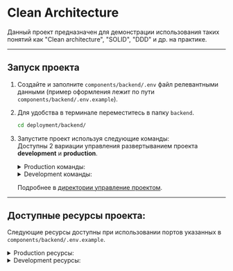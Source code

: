 # Clean Architecture

Данный проект предназначен для демонстрации использования таких понятий как 
"Clean architecture", "SOLID", "DDD" и др. на практике.

---
## Запуск проекта

1) Создайте и заполните `components/backend/.env` файл релевантными данными
(пример оформления лежит по пути `components/backend/.env.example`).

2) Для удобства в терминале переместитесь в папку `backend`.
    ```bash
    cd deployment/backend/
    ```
3) Запустите проект используя следующие команды:  
    Доступны 2 вариации управления развертыванием проекта **development** и **production**.
    
    <details>
    <summary>Production команды:</summary>
    
    ```bash
    bash ./manage/start.sh
    ```
    
    ```bash
    bash ./manage/restart.sh
    ```
    
    ```bash
    bash ./manage/stop.sh
    ```
    
    ```bash
    bash ./manage/remove.sh
    ```
    </details>
    
    <details>
    <summary>Development команды:</summary>
    
    ```bash
    bash ./manage/start.sh --dev
    ```
    
    ```bash
    bash ./manage/restart.sh --dev
    ```
    
    ```bash
    bash ./manage/stop.sh --dev
    ```
    
    ```bash
    bash ./manage/remove.sh --dev
    ```
    </details>
    
    Подробнее в [директории управление проектом](deployment/backend/manage/README.md).

---
## Доступные ресурсы проекта:
Следующие ресурсы доступны при использовании портов указанных в
`components/backend/.env.example`.
<details>
<summary>Production ресурсы:</summary>

1) Api:  
http://0.0.0.0:8080/api/v1
2) WebSocket Notifications:  
http://0.0.0.0:8080/api/v1/
3) Pgadmin:  
http://0.0.0.0:8080/pgadmin4/

</details>

<details>
<summary>Development ресурсы:</summary>

1) Api:  
http://0.0.0.0:9000/api/v1 - напрямую,  
http://0.0.0.0:8080/api/v1 - через nginx  
2) WebSocket Notifications:  
http://0.0.0.0:9000/api/v1/ - напрямую,  
http://0.0.0.0:8080/api/v1/ - через nginx
3) Swagger:  
http://0.0.0.0:9000/apidoc/swagger - напрямую,  
http://0.0.0.0:8080/apidoc/swagger - через nginx  
4) Redoc:  
http://0.0.0.0:9000/apidoc/redoc - напрямую,  
http://0.0.0.0:8080/apidoc/redoc - через nginx  
5) Pgadmin:  
http://0.0.0.0:5050/ - напрямую,  
http://0.0.0.0:8080/pgadmin4/ - через nginx
6) Web rabbitmq:  
http://0.0.0.0:15672/ - напрямую
</details>
